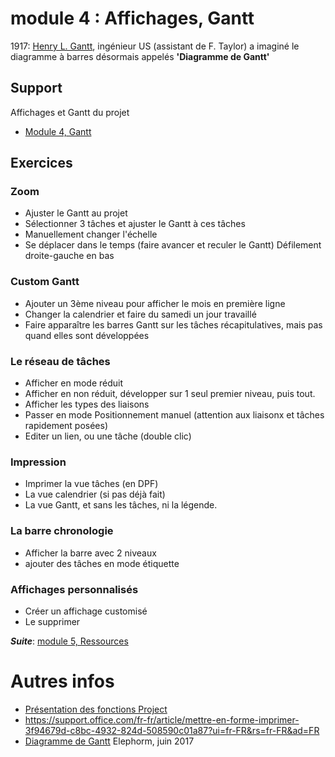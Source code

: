 # module 4 : Affichages, Gantt
1917: [Henry L. Gantt](https://fr.wikipedia.org/wiki/Henry_Laurence_Gantt), ingénieur US (assistant de F. Taylor) a imaginé le diagramme à barres désormais appelés **'Diagramme de Gantt'**

## Support
Affichages et Gantt du projet
* [Module 4, Gantt](https://medium.com/quicklearn/ms-project-module-4-877efb73a7c7?source=friends_link&sk=5e4d98bf0de4f04ecc0580eed04a767e)

## Exercices
### Zoom
* Ajuster le Gantt au projet
* Sélectionner 3 tâches et ajuster le Gantt à ces tâches
* Manuellement changer l'échelle
* Se déplacer dans le temps (faire avancer et reculer le Gantt) Défilement droite-gauche en bas
### Custom Gantt
* Ajouter un 3ème niveau pour afficher le mois en première ligne
* Changer la calendrier et faire du samedi un jour travaillé
* Faire apparaître les barres Gantt sur les tâches récapitulatives, mais pas quand elles sont développées
### Le réseau de tâches
* Afficher en mode réduit
* Afficher en non réduit, développer sur 1 seul premier niveau, puis tout.
* Afficher les types des liaisons
* Passer en mode Positionnement manuel (attention aux liaisonx et tâches rapidement posées)
* Editer un lien, ou une tâche (double clic)
### Impression
* Imprimer la vue tâches (en DPF)
* La vue calendrier (si pas déjà fait)
* La vue Gantt, et sans les tâches, ni la légende.
### La barre chronologie
* Afficher la barre avec 2 niveaux
* ajouter des tâches en mode étiquette
### Affichages personnalisés
* Créer un affichage customisé
* Le supprimer

***Suite***: [module 5, Ressources](https://github.com/CloudReady-ch/ISEIG-LAB/blob/master/MS-Project/5.LesRessources.md)

# Autres infos
* [Présentation des fonctions Project](https://support.microsoft.com/fr-fr/office/fonctions-project-pour-des-champs-personnalis%C3%A9s-dans-le-bureau-project-7e525143-380f-4083-8d5a-3ecc6ba44f22)
* https://support.office.com/fr-fr/article/mettre-en-forme-imprimer-3f94679d-c8bc-4932-824d-508590c01a87?ui=fr-FR&rs=fr-FR&ad=FR
* [Diagramme de Gantt](https://youtu.be/-BI-FxFlOCk) Elephorm, juin 2017
